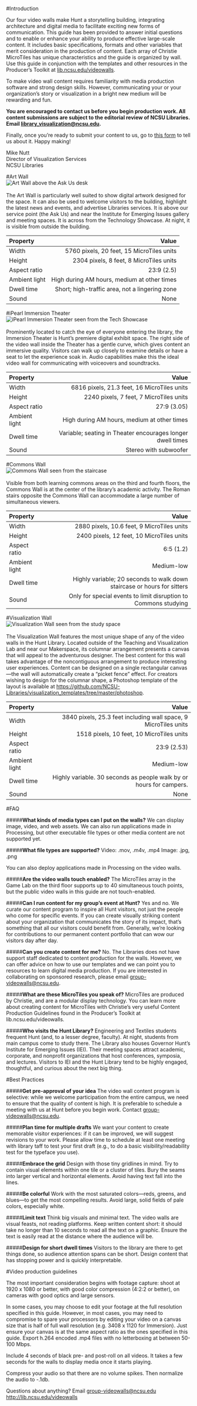 #Introduction

Our four video walls make Hunt a storytelling building, integrating architecture and digital media to facilitate exciting new forms of communication. This guide has been provided to answer initial questions and to enable or enhance your ability to produce effective large-scale content. It includes basic specifications, formats and other variables that merit consideration in the production of content. Each array of Christie MicroTiles has unique characteristics and the guide is organized by wall. Use this guide in conjunction with the templates and other resources in the Producer’s Toolkit at [lib.ncsu.edu/videowalls](http://www.lib.ncsu.edu/videowalls). 

To make video wall content requires familiarity with media production software and strong design skills. However, communicating your or your organization’s story or visualization in a bright new medium will be rewarding and fun. 

**You are encouraged to contact us before you begin production work. All content submissions are subject to the editorial review of NCSU Libraries. Email library_visualization@ncsu.edu.**

Finally, once you’re ready to submit your content to us, go to [this form](https://goo.gl/forms/hhrQZQtlLSbcYjCk2) to tell us about it. Happy making! 

Mike Nutt  
Director of Visualization Services  
NCSU Libraries

#Art Wall
<br/>![Art Wall above the Ask Us desk](https://cloud.githubusercontent.com/assets/8071730/10988887/a169529c-840e-11e5-8f97-fb61c3a07a42.jpg)<br/><br/>
The Art Wall is particularly well suited to show digital artwork designed for the space. It can also be used to welcome visitors to the building, highlight the latest news and events, and advertise Libraries services. It is above our service point (the Ask Us) and near the Institute for Emerging Issues gallery and meeting spaces. It is across from the Technology Showcase. At night, it is visible from outside the building. 


| Property     |                                           Value |
| :----------- | ----------------------------------------------: |
| Width        |       5760 pixels, 20 feet, 15 MicroTiles units |
| Height       |         2304 pixels, 8 feet, 8 MicroTiles units |
| Aspect ratio |                                      23:9 (2.5) |
| Ambient light|     High during AM hours, medium at other times |
| Dwell time   |  Short; high-traffic area, not a lingering zone |
| Sound        |                                            None |

#iPearl Immersion Theater
<br/>![iPearl Immersion Theater seen from the Tech Showcase](https://cloud.githubusercontent.com/assets/8071730/10988889/a174f804-840e-11e5-8bfa-f15a36725df3.jpg)<br/><br/>
Prominently located to catch the eye of everyone entering the library, the Immersion Theater is Hunt’s premiere digital exhibit space. The right side of the video wall inside the Theater has a gentle curve, which gives content an immersive quality. Visitors can walk up closely to examine details or have a seat to let the experience soak in. Audio capabilities make this the ideal video wall for communicating with voiceovers and soundtracks. 

| Property     |                                           Value |
| :----------- | ----------------------------------------------: |
| Width        |       6816 pixels, 21.3 feet, 16 MicroTiles units |
| Height       |         2240 pixels, 7 feet, 7 MicroTiles units |
| Aspect ratio |                                      27:9 (3.05) |
| Ambient light|     High during AM hours, medium at other times |
| Dwell time   |  Variable; seating in Theater encourages longer dwell times |
| Sound        |                                            Stereo with subwoofer |

#Commons Wall
<br/>![Commons Wall seen from the staircase](https://cloud.githubusercontent.com/assets/8071730/10988888/a1742f14-840e-11e5-89cb-27ffa1ad0960.jpg)<br/><br/>
Visible from both learning commons areas on the third and fourth floors, the Commons Wall is at the center of the library’s academic activity. The Roman stairs opposite the Commons Wall can accommodate a large number of simultaneous viewers. 

| Property     |                                           Value |
| :----------- | ----------------------------------------------: |
| Width        |       2880 pixels, 10.6 feet, 9 MicroTiles units |
| Height       |         2400 pixels, 12 feet, 10 MicroTiles units |
| Aspect ratio |                                      6:5 (1.2) |
| Ambient light|    Medium-low |
| Dwell time   |  Highly variable; 20 seconds to walk down staircase or hours for sitters |
| Sound        |                                            Only for special events to limit disruption to Commons studying |

#Visualization Wall
<br/>![Visualization Wall seen from the study space](https://cloud.githubusercontent.com/assets/8071730/10988917/ef18167c-840e-11e5-8f26-6af0c46bba7d.jpg)<br/><br/>
The Visualization Wall features the most unique shape of any of the video walls in the Hunt Library. Located outside of the Teaching and Visualization Lab and near our Makerspace, its columnar arrangement presents a canvas that will appeal to the adventurous designer. The best content for this wall takes advantage of the noncontiguous arrangement to produce interesting user experiences. Content can be designed on a single rectangular canvas—the wall will automatically create a “picket fence” effect. For creators wishing to design for the columnar shape, a Photoshop template of the layout is available at https://github.com/NCSU-Libraries/visualization_templates/tree/master/photoshop.

| Property     |                                           Value |
| :----------- | ----------------------------------------------: |
| Width        |       3840 pixels, 25.3 feet including wall space, 9 MicroTiles units |
| Height       |         1518 pixels, 10 feet, 10 MicroTiles units |
| Aspect ratio |                                      23:9 (2.53) |
| Ambient light|    Medium-low |
| Dwell time   | Highly variable. 30 seconds as people walk by or hours for campers. |
| Sound        |                                            None |

#FAQ

#####**What kinds of media types can I put on the walls?**
We can display image, video, and web assets. We can also run applications made in Processing, but other executable file types or other media content are not supported yet.

#####**What file types are supported?**
Video: .mov, .m4v, .mp4
Image: .jpg, .png

You can also deploy applications made in Processing on the video walls.

#####**Are the video walls touch enabled?**
The MicroTiles array in the Game Lab on the third floor supports up to 40 simultaneous touch points, but the public video walls in this guide are not touch-enabled.

#####**Can I run content for my group’s event at Hunt?**
Yes and no. We curate our content program to inspire all Hunt visitors, not just the people who come for specific events. If you can create visually striking content about your organization that communicates the story of its impact, that’s something that all our visitors could benefit from. Generally, we’re looking for contributions to our permanent content portfolio that can wow our visitors day after day. 

#####**Can you create content for me?**
No. The Libraries does not have support staff dedicated to content production for the walls. However, we can offer advice on how to use our templates and we can point you to resources to learn digital media production. If you are interested in collaborating on sponsored research, please email group-videowalls@ncsu.edu.

#####**What are these MicroTiles you speak of?**
MicroTiles are produced by Christie, and are a modular display technology. You can learn more about creating content for MicroTiles with Christie’s very useful Content Production Guidelines found in the Producer’s Toolkit at lib.ncsu.edu/videowalls.

#####**Who visits the Hunt Library?**
Engineering and Textiles students frequent Hunt (and, to a lesser degree, faculty). At night, students from main campus come to study there. The Library also houses Governor Hunt’s Institute for Emerging Issues (IEI). Their meeting spaces attract academic, corporate, and nonprofit organizations that host conferences, symposia, and lectures. Visitors to IEI and the Hunt Library tend to be highly engaged, thoughtful, and curious about the next big thing. 

#Best Practices

#####**Get pre-approval of your idea**
The video wall content program is selective: while we welcome participation from the entire campus, we need to ensure that the quality of content is high. It is preferable to schedule a meeting with us at Hunt before you begin work. Contact group-videowalls@ncsu.edu.

#####**Plan time for multiple drafts**
We want your content to create memorable visitor experiences: if it can be improved, we will suggest revisions to your work. Please allow time to schedule at least one meeting with library taff to test your first draft (e.g., to do a basic visibility/readability test for the typeface you use).

#####**Embrace the grid**
Design with those tiny gridlines in mind. Try to contain visual elements within one tile or a cluster of tiles. Bury the seams into larger vertical and horizontal elements. Avoid having text fall into the lines.

#####**Be colorful**
Work with the most saturated colors—reds, greens, and blues—to get the most compelling results. Avoid large, solid fields of pale colors, especially white. 

#####**Limit text**
Think big visuals and minimal text. The video walls are visual feasts, not reading platforms. Keep written content short: it should take no longer than 10 seconds to read all the text on a graphic. Ensure the text is easily read at the distance where the audience will be.

#####**Design for short dwell times**
Visitors to the library are there to get things done, so audience attention spans can be short.
Design content that has stopping power and is quickly interpretable.

#Video production guidelines

The most important consideration begins with footage capture: shoot at 1920 x 1080 or better, with good color compression (4:2:2 or better), on cameras with good optics and large sensors. 

In some cases, you may choose to edit your footage at the full resolution specified in this guide. However, in most cases, you may need to compromise to spare your processors by editing your video on a canvas size that is half of full wall resolution (e.g. 3408 x 1120 for Immersion). Just ensure your canvas is at the same aspect ratio as the ones specified in this guide. Export h.264 encoded .mp4 files with no letterboxing at between 50-100 Mbps.

Include 4 seconds of black pre- and post-roll on all videos. It takes a few seconds for the walls to display media once it starts playing.

Compress your audio so that there are no volume spikes. Then normalize the audio to -.1db.

Questions about anything?
Email group-videowalls@ncsu.edu
http://lib.ncsu.edu/videowalls
